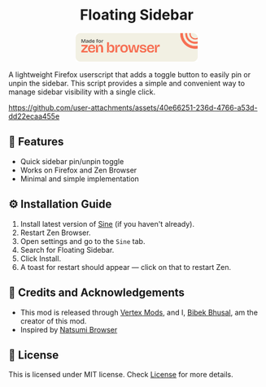 <h1 align="center">Floating Sidebar</h1>
<div align="center">
    <a href="https://zen-browser.app/">
        <img width="240" alt="zen-badge-dark" src="https://raw.githubusercontent.com/heyitszenithyt/zen-browser-badges/fb14dcd72694b7176d141c774629df76af87514e/light/zen-badge-light.png" />
    </a>
</div>

A lightweight Firefox userscript that adds a toggle button to easily pin or unpin the sidebar. This script provides a simple and convenient way to manage sidebar visibility with a single click.

https://github.com/user-attachments/assets/40e66251-236d-4766-a53d-dd22ecaa455e

## 🌟 Features

- Quick sidebar pin/unpin toggle
- Works on Firefox and Zen Browser
- Minimal and simple implementation

## ⚙️ Installation Guide

1. Install latest version of [Sine](https://github.com/CosmoCreeper/Sine) (if you haven't already).
2. Restart Zen Browser.
3. Open settings and go to the `Sine` tab.
4. Search for Floating Sidebar.
5. Click Install.
6. A toast for restart should appear — click on that to restart Zen.

## 🙏 Credits and Acknowledgements

- This mod is released through [Vertex Mods](https://github.com/Vertex-Mods/), and I, [Bibek Bhusal](https://github.com/BibekBhusal0), am the creator of this mod.
- Inspired by [Natsumi Browser](https://github.com/greeeen-dev/natsumi-browser)

## 📜 License

This is licensed under MIT license. Check [License](../LICENSE) for more details.
